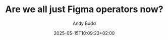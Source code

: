 ---
layout: post
title: "Are we all just Figma operators now?"
link: https://andybudd.com/archives/2025/05/are-we-all-just-figma-operators-now
author: "Andy Budd"
published_date: "14/05/2025"
description: "As thousands of designers settled into a cavernous event space on the outskirts of London—laptop bags slung over shoulders, Stanley cups of cold brew in hand, waiting to hear about the latest feature roadmap from Figma—it struck me how familiar this all felt. Not just the scale and spectacle, but the underlying dynamic."
language: "en"
categories: "Liens"
tags: "réflexion figma"
og-tags: "réflexion figma"
date: "2025-05-15T10:09:23+02:00"
permalink: /:categories/:year/:month/:day/:title/
---